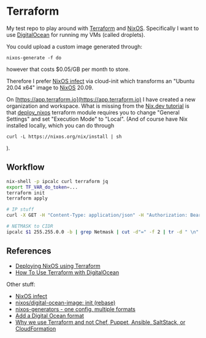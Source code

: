 # Terraform

My test repo to play around with [Terraform](https://terraform.io) and [NixOS](https://nixos.org).
Specifically I want to use [DigitalOcean](https://www.digitalocean.com) for running my VMs (called droplets).

You could upload a custom image generated through:
```
nixos-generate -f do
```
however that costs $0.05/GB per month to store.

Therefore I prefer [NixOS infect](https://github.com/elitak/nixos-infect) via cloud-init which transforms an "Ubuntu 20.04 x64" image to
[NixOS](https://nixos.org) 20.09.

On [https://app.terraform.io](https://app.terraform.io) I have created a new organization and workspace. What is missing from
the [Nix.dev tutorial](https://nix.dev/tutorials/deploying-nixos-using-terraform.html) is that [deploy_nixos](https://github.com/tweag/terraform-nixos/tree/master/deploy_nixos#readme)
terraform module requires you to change "General Settings" and set "Execution Mode" to "Local". (And of course have Nix installed locally, which you can do through
```
curl -L https://nixos.org/nix/install | sh
```
).

## Workflow

```bash
nix-shell -p ipcalc curl terraform jq
export TF_VAR_do_token=...
terraform init
terraform apply 
```

```bash
# IP stuff
curl -X GET -H "Content-Type: application/json" -H "Authorization: Bearer $TF_VAR_do_token" "https://api.digitalocean.com/v2/droplets/217977113" 2>/dev/null | jq '.droplet.networks.v4[] | select(.type=="public")'

# NETMASK to CIDR
ipcalc $1 255.255.0.0 -b | grep Netmask | cut -d"=" -f 2 | tr -d " \n"
```

## References

* [Deploying NixOS using Terraform](https://nix.dev/tutorials/deploying-nixos-using-terraform.html)
* [How To Use Terraform with DigitalOcean](https://www.digitalocean.com/community/tutorials/how-to-use-terraform-with-digitalocean)

Other stuff:

* [NixOS infect](https://github.com/elitak/nixos-infect) 
* [nixos/digital-ocean-image: init (rebase)](https://github.com/NixOS/nixpkgs/pull/66978)
* [nixos-generators - one config, multiple formats](https://github.com/nix-community/nixos-generators)
* [Add a Digital Ocean format](https://github.com/nix-community/nixos-generators/pull/47)
* [Why we use Terraform and not Chef, Puppet, Ansible, SaltStack, or CloudFormation](https://blog.gruntwork.io/why-we-use-terraform-and-not-chef-puppet-ansible-saltstack-or-cloudformation-7989dad2865c)




